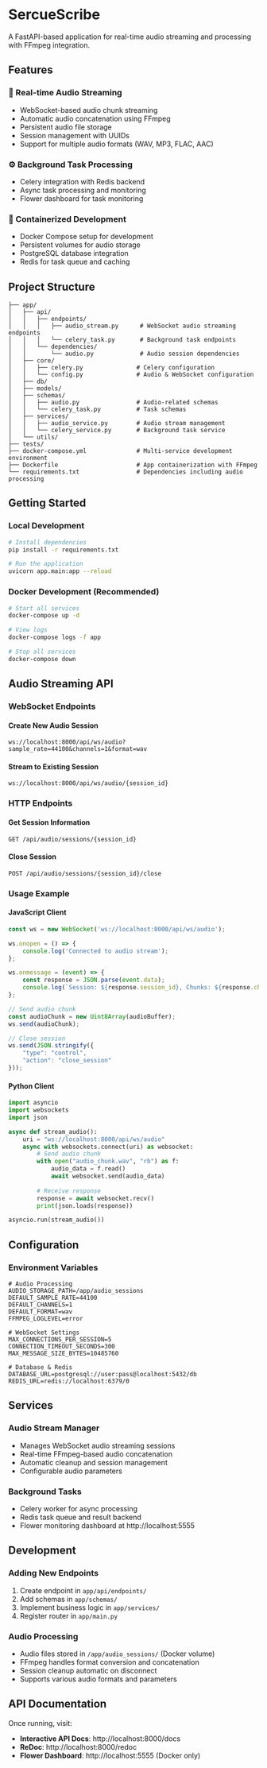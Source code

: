 # SercueScribe

A FastAPI-based application for real-time audio streaming and processing with FFmpeg integration.

## Features

### 🎵 Real-time Audio Streaming
- WebSocket-based audio chunk streaming
- Automatic audio concatenation using FFmpeg
- Persistent audio file storage
- Session management with UUIDs
- Support for multiple audio formats (WAV, MP3, FLAC, AAC)

### ⚙️ Background Task Processing
- Celery integration with Redis backend
- Async task processing and monitoring
- Flower dashboard for task monitoring

### 🐳 Containerized Development
- Docker Compose setup for development
- Persistent volumes for audio storage
- PostgreSQL database integration
- Redis for task queue and caching

## Project Structure

```
├── app/
│   ├── api/
│   │   ├── endpoints/
│   │   │   ├── audio_stream.py      # WebSocket audio streaming endpoints
│   │   │   └── celery_task.py       # Background task endpoints
│   │   └── dependencies/
│   │       └── audio.py             # Audio session dependencies
│   ├── core/
│   │   ├── celery.py               # Celery configuration
│   │   └── config.py               # Audio & WebSocket configuration
│   ├── db/
│   ├── models/
│   ├── schemas/
│   │   ├── audio.py                # Audio-related schemas
│   │   └── celery_task.py          # Task schemas
│   ├── services/
│   │   ├── audio_service.py        # Audio stream management
│   │   └── celery_service.py       # Background task service
│   └── utils/
├── tests/
├── docker-compose.yml              # Multi-service development environment
├── Dockerfile                      # App containerization with FFmpeg
└── requirements.txt                # Dependencies including audio processing
```

## Getting Started

### Local Development

```bash
# Install dependencies
pip install -r requirements.txt

# Run the application
uvicorn app.main:app --reload
```

### Docker Development (Recommended)

```bash
# Start all services
docker-compose up -d

# View logs
docker-compose logs -f app

# Stop all services
docker-compose down
```

## Audio Streaming API

### WebSocket Endpoints

#### Create New Audio Session
```
ws://localhost:8000/api/ws/audio?sample_rate=44100&channels=1&format=wav
```

#### Stream to Existing Session
```
ws://localhost:8000/api/ws/audio/{session_id}
```

### HTTP Endpoints

#### Get Session Information
```http
GET /api/audio/sessions/{session_id}
```

#### Close Session
```http
POST /api/audio/sessions/{session_id}/close
```

### Usage Example

#### JavaScript Client
```javascript
const ws = new WebSocket('ws://localhost:8000/api/ws/audio');

ws.onopen = () => {
    console.log('Connected to audio stream');
};

ws.onmessage = (event) => {
    const response = JSON.parse(event.data);
    console.log(`Session: ${response.session_id}, Chunks: ${response.chunk_count}`);
};

// Send audio chunk
const audioChunk = new Uint8Array(audioBuffer);
ws.send(audioChunk);

// Close session
ws.send(JSON.stringify({
    "type": "control",
    "action": "close_session"
}));
```

#### Python Client
```python
import asyncio
import websockets
import json

async def stream_audio():
    uri = "ws://localhost:8000/api/ws/audio"
    async with websockets.connect(uri) as websocket:
        # Send audio chunk
        with open("audio_chunk.wav", "rb") as f:
            audio_data = f.read()
            await websocket.send(audio_data)
        
        # Receive response
        response = await websocket.recv()
        print(json.loads(response))

asyncio.run(stream_audio())
```

## Configuration

### Environment Variables

```env
# Audio Processing
AUDIO_STORAGE_PATH=/app/audio_sessions
DEFAULT_SAMPLE_RATE=44100
DEFAULT_CHANNELS=1
DEFAULT_FORMAT=wav
FFMPEG_LOGLEVEL=error

# WebSocket Settings
MAX_CONNECTIONS_PER_SESSION=5
CONNECTION_TIMEOUT_SECONDS=300
MAX_MESSAGE_SIZE_BYTES=10485760

# Database & Redis
DATABASE_URL=postgresql://user:pass@localhost:5432/db
REDIS_URL=redis://localhost:6379/0
```

## Services

### Audio Stream Manager
- Manages WebSocket audio streaming sessions
- Real-time FFmpeg-based audio concatenation
- Automatic cleanup and session management
- Configurable audio parameters

### Background Tasks
- Celery worker for async processing
- Redis task queue and result backend
- Flower monitoring dashboard at http://localhost:5555

## Development

### Adding New Endpoints
1. Create endpoint in `app/api/endpoints/`
2. Add schemas in `app/schemas/`
3. Implement business logic in `app/services/`
4. Register router in `app/main.py`

### Audio Processing
- Audio files stored in `/app/audio_sessions/` (Docker volume)
- FFmpeg handles format conversion and concatenation
- Session cleanup automatic on disconnect
- Supports various audio formats and parameters

## API Documentation

Once running, visit:
- **Interactive API Docs**: http://localhost:8000/docs
- **ReDoc**: http://localhost:8000/redoc
- **Flower Dashboard**: http://localhost:5555 (Docker only)
